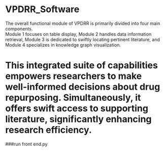 # VPDRR_Software
The overall functional module of VPDRR is primarily divided into four main components.  
Module 1 focuses on table display, Module 2 handles data information retrieval, Module 3 is dedicated to swiftly locating pertinent literature, and Module 4 specializes in knowledge graph visualization. 

This integrated suite of capabilities empowers researchers to make well-informed decisions about drug repurposing.  Simultaneously, it offers swift access to supporting literature, significantly enhancing research efficiency.
=================================================================================================================================================================================================================================
###run front end.py

